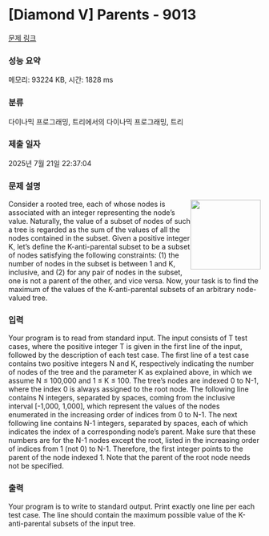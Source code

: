 # [Diamond V] Parents - 9013 

[문제 링크](https://www.acmicpc.net/problem/9013) 

### 성능 요약

메모리: 93224 KB, 시간: 1828 ms

### 분류

다이나믹 프로그래밍, 트리에서의 다이나믹 프로그래밍, 트리

### 제출 일자

2025년 7월 21일 22:37:04

### 문제 설명

<p><img alt="" src="https://onlinejudgeimages.s3-ap-northeast-1.amazonaws.com/problem/9013/1.png" style="float:right; height:139px; width:140px">Consider a rooted tree, each of whose nodes is associated with an integer representing the node’s value. Naturally, the value of a subset of nodes of such a tree is regarded as the sum of the values of all the nodes contained in the subset. Given a positive integer K, let’s define the K-anti-parental subset to be a subset of nodes satisfying the following constraints: (1) the number of nodes in the subset is between 1 and K, inclusive, and (2) for any pair of nodes in the subset, one is not a parent of the other, and vice versa. Now, your task is to find the maximum of the values of the K-anti-parental subsets of an arbitrary node-valued tree.</p>

### 입력 

 <p>Your program is to read from standard input. The input consists of T test cases, where the positive integer T is given in the first line of the input, followed by the description of each test case. The first line of a test case contains two positive integers N and K, respectively indicating the number of nodes of the tree and the parameter K as explained above, in which we assume N ≤ 100,000 and 1 ≤ K ≤ 100. The tree’s nodes are indexed 0 to N-1, where the index 0 is always assigned to the root node. The following line contains N integers, separated by spaces, coming from the inclusive interval [-1,000, 1,000], which represent the values of the nodes enumerated in the increasing order of indices from 0 to N-1. The next following line contains N-1 integers, separated by spaces, each of which indicates the index of a corresponding node’s parent. Make sure that these numbers are for the N-1 nodes except the root, listed in the increasing order of indices from 1 (not 0) to N-1. Therefore, the first integer points to the parent of the node indexed 1. Note that the parent of the root node needs not be specified.</p>

### 출력 

 <p>Your program is to write to standard output. Print exactly one line per each test case. The line should contain the maximum possible value of the K-anti-parental subsets of the input tree. </p>

